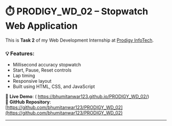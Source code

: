 # ⏱️ PRODIGY_WD_02 – Stopwatch Web Application

This is **Task 2** of my Web Development Internship at [Prodigy InfoTech](https://prodigyinfotech.dev/).

### 💡 Features:
- Millisecond accuracy stopwatch
- Start, Pause, Reset controls
- Lap timing
- Responsive layout
- Built using HTML, CSS, and JavaScript

🔗 **Live Demo**: ( https://bhumitanwar123.github.io/PRODIGY_WD_02/)  
📁 **GitHub Repository**: [https://github.com/bhumitanwar123/PRODIGY_WD_02](https://github.com/bhumitanwar123/PRODIGY_WD_02)

---
